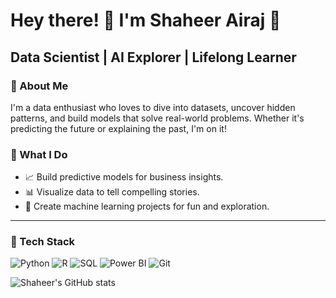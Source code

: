 # Hey there! 👋 I'm Shaheer Airaj 🌟

Data Scientist | AI Explorer | Lifelong Learner
---
### 🚀 About Me
I'm a data enthusiast who loves to dive into datasets, uncover hidden patterns, and build models that solve real-world problems. Whether it's predicting the future or explaining the past, I'm on it!

### 💼 What I Do
- 📈 Build predictive models for business insights.
- 📊 Visualize data to tell compelling stories.
- 🤖 Create machine learning projects for fun and exploration.

---

### 🧰 Tech Stack
![Python](https://img.shields.io/badge/-Python-blue?style=flat-square&logo=python)
![R](https://img.shields.io/badge/-R-blue?style=flat-square&logo=r)
![SQL](https://img.shields.io/badge/-SQL-blue?style=flat-square&logo=postgresql)
![Power BI](https://img.shields.io/badge/-Power%20BI-yellow?style=flat-square&logo=powerbi)
![Git](https://img.shields.io/badge/-Git-black?style=flat-square&logo=git)

![Shaheer's GitHub stats](https://github-readme-stats.vercel.app/api?username=shaheerairaj&show_icons=true&theme=nightowl)
